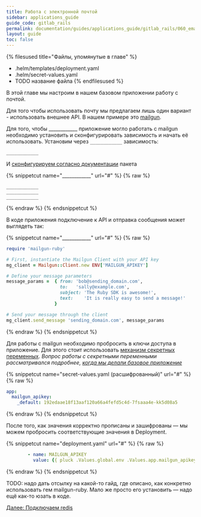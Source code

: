 ```yaml
---
title: Работа с электронной почтой
sidebar: applications_guide
guide_code: gitlab_rails
permalink: documentation/guides/applications_guide/gitlab_rails/060_email.html
layout: guide
toc: false
---
```


{% filesused title="Файлы, упомянутые в главе" %}
- .helm/templates/deployment.yaml
- .helm/secret-values.yaml
- TODO название файла
{% endfilesused %}

В этой главе мы настроим в нашем базовом приложении работу с почтой.

Для того чтобы использовать почту мы предлагаем лишь один вариант - использовать внешнее API. В нашем примере это [mailgun](https://www.mailgun.com/).

Для того, чтобы ____________ приложение могло работать с mailgun необходимо установить и сконфигурировать зависимость и начать её использовать. Установим через `____________` зависимость:

```bash
____________
```

И [сконфигурируем согласно документации](____________) пакета

{% snippetcut name="____________" url="#" %}
{% raw %}
```____________
____________
____________
____________
```
{% endraw %}
{% endsnippetcut %}

В коде приложения подключение к API и отправка сообщения может выглядеть так:

{% snippetcut name="____________" url="#" %}
{% raw %}
```ruby
require 'mailgun-ruby'

# First, instantiate the Mailgun Client with your API key
mg_client = Mailgun::Client.new ENV['MAILGUN_APIKEY']

# Define your message parameters
message_params =  { from: 'bob@sending_domain.com',
                    to:   'sally@example.com',
                    subject: 'The Ruby SDK is awesome!',
                    text:    'It is really easy to send a message!'
                  }

# Send your message through the client
mg_client.send_message 'sending_domain.com', message_params
```
{% endraw %}
{% endsnippetcut %}

Для работы с mailgun необходимо пробросить в ключи доступа в приложение. Для этого стоит использовать [механизм секретных переменных](https://ru.werf.io/documentation/reference/deploy_process/working_with_secrets.html). *Вопрос работы с секретными переменными рассматривался подробнее, [когда мы делали базовое приложение](020_basic.html#secret-values-yaml)*

{% snippetcut name="secret-values.yaml (расшифрованный)" url="#" %}
{% raw %}
```yaml
app:
  mailgun_apikey:
    _default: 192edaae18f13aaf120a66a4fefd5c4d-7fsaaa4e-kk5d08a5
```
{% endraw %}
{% endsnippetcut %}

После того, как значения корректно прописаны и зашифрованы — мы можем пробросить соответствующие значения в Deployment.

{% snippetcut name="deployment.yaml" url="#" %}
{% raw %}
```yaml
        - name: MAILGUN_APIKEY
          value: {{ pluck .Values.global.env .Values.app.mailgun_apikey | first | default .Values.app.mailgun_apikey._default }}
```
{% endraw %}
{% endsnippetcut %}

TODO: надо дать отсылку на какой-то гайд, где описано, как конкретно использовать гем mailgun-ruby. Мало же просто его установить — надо ещё как-то юзать в коде.


<div>
    <a href="070_redis.html" class="nav-btn">Далее: Подключаем redis</a>
</div>
